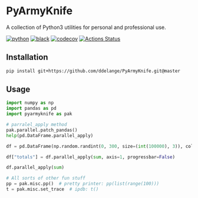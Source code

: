 # PyArmyKnife

A collection of Python3 utilities for personal and professional use.

[![python](https://img.shields.io/static/v1?label=python&message=3.3%2B&color=informational&logo=python&logoColor=white)](https://github.com/ddelange/pyarmyknife/releases/latest)
[![black](https://img.shields.io/badge/code%20style-black-000000.svg)](https://github.com/python/black)
[![codecov](https://codecov.io/gh/ddelange/pyarmyknife/branch/master/graph/badge.svg?token=<add_token_here>)](https://codecov.io/gh/ddelange/pyarmyknife)
[![Actions Status](https://github.com/ddelange/pyarmyknife/workflows/GH/badge.svg)](https://github.com/ddelange/pyarmyknife/actions)  <!-- use badge.svg?branch=develop to deviate from default branch -->


## Installation
```bash
pip install git+https://github.com/ddelange/PyArmyKnife.git@master
```

## Usage
```python
import numpy as np
import pandas as pd
import pyarmyknife as pak

# parralel_apply method
pak.parallel.patch_pandas()
help(pd.DataFrame.parallel_apply)

df = pd.DataFrame(np.random.randint(0, 300, size=(int(100000), 3)), columns=list("ABC"))

df["totals"] = df.parallel_apply(sum, axis=1, progressbar=False)

df.parallel_apply(sum)

# All sorts of other fun stuff
pp = pak.misc.pp()  # pretty printer: pp(list(range(100)))
t = pak.misc.set_trace  # ipdb: t()
```
